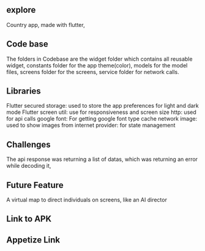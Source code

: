 ## explore

Country app, made with flutter, 

## Code base

The folders in Codebase are the widget folder which contains all reusable widget, constants folder for the app theme(color), models for the model files,  screens folder for the screens, service folder for network calls.

## Libraries

Flutter secured storage: used to store the app preferences for light and dark mode
Flutter screen util: use for responsiveness and screen size
http: used for api calls
google font: For getting google font type
cache network image: used to show images from internet
provider: for state management

## Challenges

The api response was returning a list of datas, which was returning an error while decoding it,

## Future Feature

A virtual map to direct individuals on screens, like an AI director
## Link to APK

## Appetize Link

